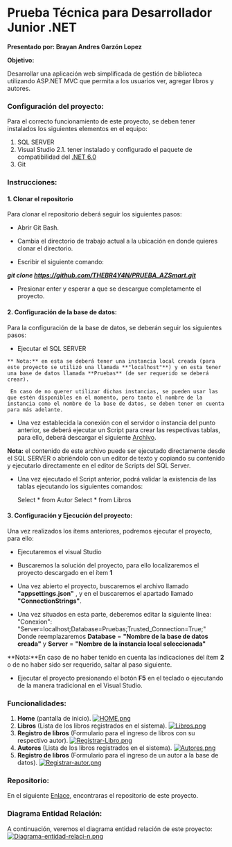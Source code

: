 # Prueba Técnica para Desarrollador Junior .NET

**Presentado por: Brayan Andres Garzón Lopez**

**Objetivo:**

Desarrollar una aplicación web simplificada de gestión de biblioteca utilizando ASP.NET MVC que permita a los usuarios ver, agregar libros y autores.
### Configuración del proyecto:

Para el correcto funcionamiento de este proyecto, se deben tener instalados los siguientes elementos en el equipo:
1. SQL SERVER
2. Visual Studio
2.1. tener instalado y configurado el paquete de compatibilidad del [.NET 6.0](https://dotnet.microsoft.com/es-es/download/dotnet/6.0 ".NET 6.0")
3. Git
   
### **Instrucciones**: 

#### 1. Clonar el repositorio


Para clonar el repositorio deberá seguir los siguientes pasos:

  -  Abrir Git Bash.

  -   Cambia el directorio de trabajo actual a la ubicación en donde quieres clonar el directorio.

  -   Escribir el siguiente comando:

  ***git clone https://github.com/THEBR4Y4N/PRUEBA_AZSmart.git***

  -   Presionar enter y esperar a que se descargue completamente el proyecto.

#### 2. Configuración de la base de datos:

Para la configuración de la base de datos, se deberán seguir los siguientes pasos: 

   - Ejecutar el SQL SERVER
     
    ** Nota:** en esta se deberá tener una instancia local creada (para este proyecto se utilizó una llamada **"localhost"**) y en esta tener una base de datos llamada **Pruebas** (de ser requerido se deberá crear).
	 
	 En caso de no querer utilizar dichas instancias, se pueden usar las que estén disponibles en el momento, pero tanto el nombre de la instancia como el nombre de la base de datos, se deben tener en cuenta para más adelante.

   - Una vez establecida la conexión con el servidor o instancia del punto anterior, se deberá ejecutar un Script para crear las respectivas tablas, para ello, deberá descargar el siguiente [Archivo](https://drive.google.com/uc?export=download&id=1P69PCjlECmlz2NvWF9CddG8mkNoFckzj "Archivo").
   
   **Nota:** el contenido de este archivo puede ser ejecutado directamente desde el SQL SERVER o abriéndolo con un editor de texto  y copiando su contenido y ejecutarlo directamente en el editor de Scripts del SQL Server.
   
   - Una vez ejecutado el Script anterior, podrá validar la existencia de las tablas ejecutando los siguientes comandos:
   
   		Select * from Autor
   		Select * from Libros

#### 3. Configuración y Ejecución del proyecto:

Una vez realizados los ítems anteriores,  podremos ejecutar el proyecto, para ello:

- Ejecutaremos el visual Studio

- Buscaremos la solución del proyecto, para ello localizaremos el proyecto descargado en el ítem **1**

- Una vez abierto el proyecto, buscaremos el archivo llamado **"appsettings.json"** , y en el buscaremos el apartado llamado **"ConnectionStrings"**.

- Una vez situados en esta parte, deberemos editar la siguiente línea:
		"Conexion": "Server=localhost;Database=Pruebas;Trusted_Connection=True;"
Donde reemplazaremos **Database** = **"Nombre de la base de datos creada"** y **Server** = **"Nombre de la instancia local seleccionada"**

**Nota:**En caso de no haber tenido en cuenta las indicaciones del ítem **2** o de no haber sido ser requerido, saltar al paso siguiente. 

- Ejecutar el proyecto presionando el botón **F5** en el teclado o ejecutando de la manera tradicional en el Visual Studio.


### Funcionalidades:
1) **Home** (pantalla de inicio).
[![HOME.png](https://i.postimg.cc/x1cQsJMB/HOME.png)](https://postimg.cc/18hbXzWK)
2) **Libros** (Lista de los libros registrados en el sistema).
[![Libros.png](https://i.postimg.cc/13nx0xZQ/Libros.png)](https://postimg.cc/CRg6YQ1P)
3) **Registro de libros** (Formulario para el ingreso de libros con su respectivo autor).
[![Registrar-Libro.png](https://i.postimg.cc/d3tpLp9g/Registrar-Libro.png)](https://postimg.cc/ftpBPHpv)
4) **Autores** (Lista de los libros registrados en el sistema).
[![Autores.png](https://i.postimg.cc/tCcw4rnm/Autores.png)](https://postimg.cc/crQXDBmQ)
5) **Registro de libros** (Formulario para el ingreso de un autor a la base de datos).
[![Registrar-autor.png](https://i.postimg.cc/zDtPxd7X/Registrar-autor.png)](https://postimg.cc/5jz30SDZ)
### Repositorio:
En el siguiente [Enlace](https://github.com/THEBR4Y4N/PRUEBA_AZSmart "Enlace"), encontraras el repositorio de este proyecto.
### Diagrama Entidad Relación:
A continuación, veremos el diagrama entidad relación de este proyecto:
[![Diagrama-entidad-relaci-n.png](https://i.postimg.cc/tCFWsJsQ/Diagrama-entidad-relaci-n.png)](https://postimg.cc/mt2tqb38)

